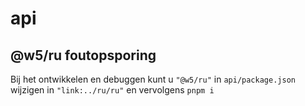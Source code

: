 # api

## @w5/ru foutopsporing

Bij het ontwikkelen en debuggen kunt u `"@w5/ru"` in `api/package.json` wijzigen in `"link:../ru/ru"` en vervolgens `pnpm i`
